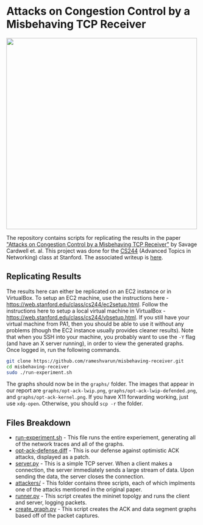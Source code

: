 # Attacks on Congestion Control by a Misbehaving TCP Receiver

<img src="http://i.imgur.com/bnzyV8S.png" width="500px" height="500px" />

The repository contains scripts for replicating the results in the paper ["Attacks on Congestion Control by a Misbehaving TCP Receiver"](https://cseweb.ucsd.edu/~savage/papers/CCR99.pdf) by Savage Cardwell et. al. This project was done for the [CS244](https://web.stanford.edu/class/cs244/) (Advanced Topics in Networking) class at Stanford. The associated writeup is [here](https://reproducingnetworkresearch.wordpress.com/2016/05/30/cs244-16-tcp-congestion-control-with-a-misbehaving-receiver/).

## Replicating Results

The results here can either be replicated on an EC2 instance or in VirtualBox. To setup an EC2 machine, use the instructions here - https://web.stanford.edu/class/cs244/ec2setup.html. Follow the instructions here to setup a local virtual machine in VirtualBox - https://web.stanford.edu/class/cs244/vbsetup.html. If you still have your virtual machine from PA1, then you should be able to use it without any problems (though the EC2 instance usually provides cleaner results). Note that when you SSH into your machine, you probably want to use the `-Y` flag (and have an X server running), in order to view the generated graphs. Once logged in, run the following commands.

```bash
git clone https://github.com/rameshvarun/misbehaving-receiver.git
cd misbehaving-receiver
sudo ./run-experiment.sh
```

The graphs should now be in the `graphs/` folder. The images that appear in our report are `graphs/opt-ack-lwip.png`, `graphs/opt-ack-lwip-defended.png`, and `graphs/opt-ack-kernel.png`. If you have X11 forwarding working, just use `xdg-open`. Otherwise, you should `scp -r` the folder.

## Files Breakdown
- [run-experiment.sh](./run-experiment.sh) - This file runs the entire experiement, generating all of the network traces and all of the graphs.
- [opt-ack-defense.diff](./opt-ack-defense.diff) - This is our defense against optimistic ACK attacks, displayed as a patch.
- [server.py](./server.py) - This is a simple TCP server. When a client makes a connection, the server immediately sends a large stream of data. Upon sending the data, the server closes the connection.
- [attackers/](./attackers) - This folder contains three scripts, each of which implments one of the attacks mentioned in the original paper.
- [runner.py](./runner.py) - This script creates the mininet topolgy and runs the client and server, logging packets.
- [create_graph.py](./create_graph.py) - This script creates the ACK and data segment graphs based off of the packet captures.
